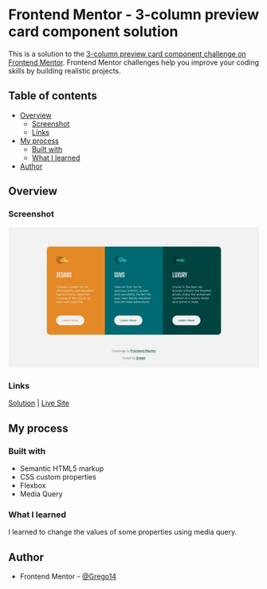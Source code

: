 # Frontend Mentor - 3-column preview card component solution

This is a solution to the [3-column preview card component challenge on Frontend Mentor](https://www.frontendmentor.io/challenges/3column-preview-card-component-pH92eAR2-). Frontend Mentor challenges help you improve your coding skills by building realistic projects.

## Table of contents

- [Overview](#overview)
  - [Screenshot](#screenshot)
  - [Links](#links)
- [My process](#my-process)
  - [Built with](#built-with)
  - [What I learned](#what-i-learned)
- [Author](#author)

## Overview

### Screenshot

![](../screenshots/3-column-card-screenshot.webp)

### Links

[Solution](https://github.com/Grego14/FrontendMentor_Challenges/tree/main/3-column-preview-card-component) | [Live Site]()

## My process

### Built with

- Semantic HTML5 markup
- CSS custom properties
- Flexbox
- Media Query

### What I learned

I learned to change the values of some properties using media query.

## Author

- Frontend Mentor - [@Grego14](https://www.frontendmentor.io/profile/Grego14)
